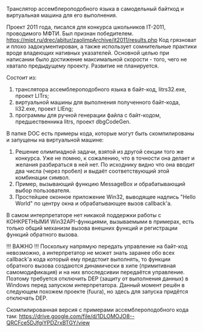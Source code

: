 Транслятор ассемблероподобного языка в самодельный байткод и виртуальная машина для его выполнения.

Проект 2011 года, писался для конкурса школьников IT-2011, проводимого МФТИ. Был признан победителем.
https://mipt.ru/drec/abitur/zaolimpArchive/it2011/results.php
Код грязноват и плохо задокументирован, а также использует сомнительные практики вроде владеющих нативных указателей.
Основной целью при написании было достижение максимальной скорости - того, чего не хватало предыдущему проекту.
Развитие не планируется.

Состоит из:
1. транслятора ассемблероподобного языка в байт-код, litrs32.exe, проект LITrs;
2. виртуальной машины для выполнения полученного байт-кода, li32.exe, проект LIEng;
3. программы для ручной генерации файла с байт-кодом, предшественника litrs, проект dbgCodeGen.

В папке DOC есть примеры кода, которые могут быть скомпилированы и запущены на виртуальной машине:
1. Решение олимпиадной задачи, взятой из другой секции того же конкурса.
   Уже не помню, к сожалению, что в точности она делает и желания разбираться в ней нет.
   По исходнику видно что она вводит два числа (через пробел) и выдаёт соответствующий этой комбинации символ.
2. Пример, вызывающий функцию MessageBox и обрабатывающий выбор пользователя.
3. Простейшее оконное приложение Win32, выводящее надпись "Hello World" по центру окна и обрабатывающее вызов callback'а.

В самом интерпретаторе нет никакой поддержки работы с КОНКРЕТНЫМИ Win32API-функциями, вызываемыми в примерах,
есть только общий механизм вызова внешних функций и регистрации функций обратного вызова.

!!! ВАЖНО !!!
Поскольку напрямую передать управление на байт-код невозможно, а интерпретатор не может знать заранее обо всех
callback'а кода который ему предстоит выполнять, то функции обратного вызова создаются динамически в хипе
(примитивная самомодификация) и на них впоследсивии передаётся управление.
Поэтому требуется отключить DEP (защиту от выполнения данных) в Windows перед запуском интерпретатора.
Данный момент решён в следующем похожем проекте (fuura), но здесь для запуска придётся отключать DEP.

Скомпилированная версия с примерами ассемблероподобного кода там: https://drive.google.com/file/d/1DLOMOJO8--QRCFce5DJfgiYPDZrxBTGY/view